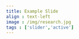 ```yaml
---
title: Example Slide
align : text-left
image : /img/research.jpg
tags : ['slider','active']
---
```


